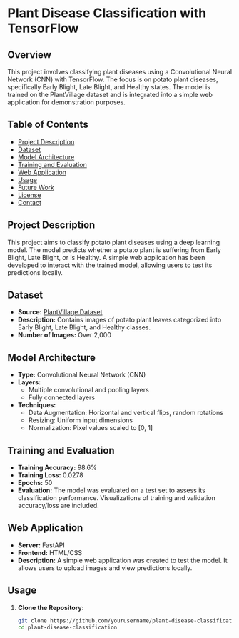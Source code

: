 # Plant Disease Classification with TensorFlow

## Overview

This project involves classifying plant diseases using a Convolutional Neural Network (CNN) with TensorFlow. The focus is on potato plant diseases, specifically Early Blight, Late Blight, and Healthy states. The model is trained on the PlantVillage dataset and is integrated into a simple web application for demonstration purposes.

## Table of Contents

- [Project Description](#project-description)
- [Dataset](#dataset)
- [Model Architecture](#model-architecture)
- [Training and Evaluation](#training-and-evaluation)
- [Web Application](#web-application)
- [Usage](#usage)
- [Future Work](#future-work)
- [License](#license)
- [Contact](#contact)

## Project Description

This project aims to classify potato plant diseases using a deep learning model. The model predicts whether a potato plant is suffering from Early Blight, Late Blight, or is Healthy. A simple web application has been developed to interact with the trained model, allowing users to test its predictions locally.

## Dataset

- **Source:** [PlantVillage Dataset](https://www.kaggle.com/datasets/emmarex/plantdisease)
- **Description:** Contains images of potato plant leaves categorized into Early Blight, Late Blight, and Healthy classes.
- **Number of Images:** Over 2,000

## Model Architecture

- **Type:** Convolutional Neural Network (CNN)
- **Layers:**
  - Multiple convolutional and pooling layers
  - Fully connected layers
- **Techniques:**
  - Data Augmentation: Horizontal and vertical flips, random rotations
  - Resizing: Uniform input dimensions
  - Normalization: Pixel values scaled to [0, 1]

## Training and Evaluation

- **Training Accuracy:** 98.6%
- **Training Loss:** 0.0278
- **Epochs:** 50
- **Evaluation:** The model was evaluated on a test set to assess its classification performance. Visualizations of training and validation accuracy/loss are included.

## Web Application

- **Server:** FastAPI
- **Frontend:** HTML/CSS
- **Description:** A simple web application was created to test the model. It allows users to upload images and view predictions locally.

## Usage

1. **Clone the Repository:**
   ```bash
   git clone https://github.com/yourusername/plant-disease-classification.git
   cd plant-disease-classification
